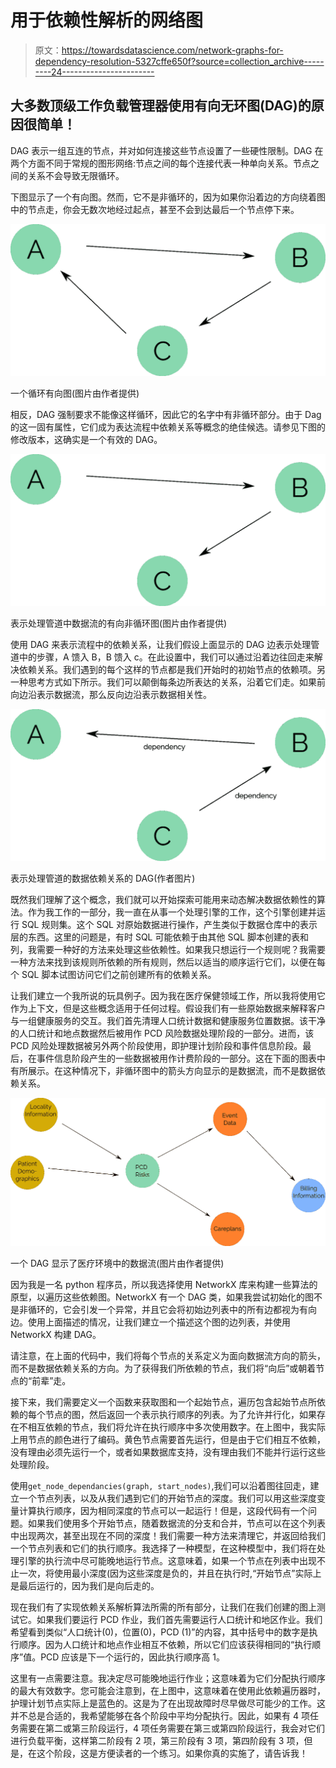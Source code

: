 # 用于依赖性解析的网络图

> 原文：<https://towardsdatascience.com/network-graphs-for-dependency-resolution-5327cffe650f?source=collection_archive---------24----------------------->

## 大多数顶级工作负载管理器使用有向无环图(DAG)的原因很简单！

DAG 表示一组互连的节点，并对如何连接这些节点设置了一些硬性限制。DAG 在两个方面不同于常规的图形网络:节点之间的每个连接代表一种单向关系。节点之间的关系不会导致无限循环。

下图显示了一个有向图。然而，它不是非循环的，因为如果你沿着边的方向绕着图中的节点走，你会无数次地经过起点，甚至不会到达最后一个节点停下来。

![](img/a1f5fcf9d022ad77eca24772f76009d5.png)

一个循环有向图(图片由作者提供)

相反，DAG 强制要求不能像这样循环，因此它的名字中有非循环部分。由于 Dag 的这一固有属性，它们成为表达流程中依赖关系等概念的绝佳候选。请参见下图的修改版本，这确实是一个有效的 DAG。

![](img/13913d136446a5b53d6555d0b745c05f.png)

表示处理管道中数据流的有向非循环图(图片由作者提供)

使用 DAG 来表示流程中的依赖关系，让我们假设上面显示的 DAG 边表示处理管道中的步骤，A 馈入 B，B 馈入 c。在此设置中，我们可以通过沿着边往回走来解决依赖关系。我们遇到的每个这样的节点都是我们开始时的初始节点的依赖项。另一种思考方式如下所示。我们可以颠倒每条边所表达的关系，沿着它们走。如果前向边沿表示数据流，那么反向边沿表示数据相关性。

![](img/f36501d67336bf7cb9f65a56e78721c1.png)

表示处理管道的数据依赖关系的 DAG(作者图片)

既然我们理解了这个概念，我们就可以开始探索可能用来动态解决数据依赖性的算法。作为我工作的一部分，我一直在从事一个处理引擎的工作，这个引擎创建并运行 SQL 规则集。这个 SQL 对原始数据进行操作，产生类似于数据仓库中的表示层的东西。这里的问题是，有时 SQL 可能依赖于由其他 SQL 脚本创建的表和列，我需要一种好的方法来处理这些依赖性。如果我只想运行一个规则呢？我需要一种方法来找到该规则所依赖的所有规则，然后以适当的顺序运行它们，以便在每个 SQL 脚本试图访问它们之前创建所有的依赖关系。

让我们建立一个我所说的玩具例子。因为我在医疗保健领域工作，所以我将使用它作为上下文，但是这些概念适用于任何过程。假设我们有一些原始数据来解释客户与一组健康服务的交互。我们首先清理人口统计数据和健康服务位置数据。该干净的人口统计和地点数据然后被用作 PCD 风险数据处理阶段的一部分。进而，该 PCD 风险处理数据被另外两个阶段使用，即护理计划阶段和事件信息阶段。最后，在事件信息阶段产生的一些数据被用作计费阶段的一部分。这在下面的图表中有所展示。在这种情况下，非循环图中的箭头方向显示的是数据流，而不是数据依赖关系。

![](img/682ecfb0ab7449d0493eb913118e2ccf.png)

一个 DAG 显示了医疗环境中的数据流(图片由作者提供)

因为我是一名 python 程序员，所以我选择使用 NetworkX 库来构建一些算法的原型，以遍历这些依赖图。NetworkX 有一个 DAG 类，如果我尝试初始化的图不是非循环的，它会引发一个异常，并且它会将初始边列表中的所有边都视为有向边。使用上面描述的情况，让我们建立一个描述这个图的边列表，并使用 NetworkX 构建 DAG。

请注意，在上面的代码中，我们将每个节点的关系定义为面向数据流方向的箭头，而不是数据依赖关系的方向。为了获得我们所依赖的节点，我们将“向后”或朝着节点的“前辈”走。

接下来，我们需要定义一个函数来获取图和一个起始节点，遍历包含起始节点所依赖的每个节点的图，然后返回一个表示执行顺序的列表。为了允许并行化，如果存在不相互依赖的节点，我们将允许在执行顺序中多次使用数字。在上图中，我实际上用节点的颜色进行了编码。黄色节点需要首先运行，但是由于它们相互不依赖，没有理由必须先运行一个，或者如果数据库支持，没有理由我们不能并行运行这些处理阶段。

使用`get_node_dependancies(graph, start_nodes)`,我们可以沿着图往回走，建立一个节点列表，以及从我们遇到它们的开始节点的深度。我们可以用这些深度变量计算执行顺序，因为相同深度的节点可以一起运行！但是，这段代码有一个问题。如果我们使用多个开始节点，随着数据流的分支和合并，节点可以在这个列表中出现两次，甚至出现在不同的深度！我们需要一种方法来清理它，并返回给我们一个节点列表和它们的执行顺序。我选择了一种模型，在这种模型中，我们将在处理引擎的执行流中尽可能晚地运行节点。这意味着，如果一个节点在列表中出现不止一次，将使用最小深度(因为这些深度是负的，并且在执行时,“开始节点”实际上是最后运行的，因为我们是向后走的。

现在我们有了实现依赖关系解析算法所需的所有部分，让我们在我们创建的图上测试它。如果我们要运行 PCD 作业，我们首先需要运行人口统计和地区作业。我们希望看到类似“人口统计(0)，位置(0)，PCD (1)”的内容，其中括号中的数字是执行顺序。因为人口统计和地点作业相互不依赖，所以它们应该获得相同的“执行顺序”值。PCD 应该是下一个运行的，因此执行顺序高 1。

这里有一点需要注意。我决定尽可能晚地运行作业；这意味着为它们分配执行顺序的最大有效数字。您可能会注意到，在上图中，这意味着在使用此依赖遍历器时，护理计划节点实际上是蓝色的。这是为了在出现故障时尽早做尽可能少的工作。这并不总是合适的，我希望能够在各个阶段中平均分配执行。因此，如果有 4 项任务需要在第二或第三阶段运行，4 项任务需要在第三或第四阶段运行，我会对它们进行负载平衡，这样第二阶段有 2 项，第三阶段有 3 项，第四阶段有 3 项，但是，在这个阶段，这是方便读者的一个练习。如果你真的实施了，请告诉我！